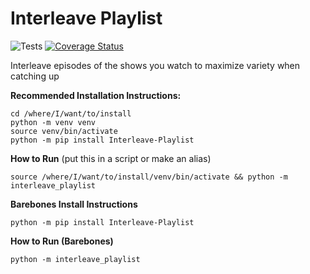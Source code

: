 # Interleave Playlist
![Tests](https://github.com/tsweeney256/interleave_playlist/actions/workflows/tests.yml/badge.svg)
[![Coverage Status](https://coveralls.io/repos/github/tsweeney256/interleave_playlist/badge.svg)](https://coveralls.io/github/tsweeney256/interleave_playlist)

Interleave episodes of the shows you watch to maximize variety when catching up

**Recommended Installation Instructions:**
```
cd /where/I/want/to/install
python -m venv venv
source venv/bin/activate
python -m pip install Interleave-Playlist
```
**How to Run** (put this in a script or make an alias)
```
source /where/I/want/to/install/venv/bin/activate && python -m interleave_playlist
```

**Barebones Install Instructions**
```
python -m pip install Interleave-Playlist
```
**How to Run (Barebones)**
```
python -m interleave_playlist
```
